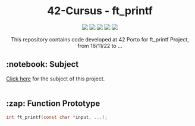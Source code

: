 <h1 align="center">
	42-Cursus - ft_printf
</h1>

<p align="center">
	<img src="https://img.shields.io/badge/score-not%20submitted-red" />
	<img src="https://img.shields.io/github/languages/code-size/lbordonal/01-ft_printf" />
	<img src="https://img.shields.io/github/languages/count/lbordonal/01-ft_printf" />
	<img src="https://img.shields.io/github/languages/top/lbordonal/01-ft_printf" />
	<img src="https://img.shields.io/github/last-commit/lbordonal/01-ft_printf" />
</p>

<p align="center">
This repository contains code developed at 42 Porto for ft_printf Project, from 16/11/22 to ...

<h2 align="left">
	 :notebook: Subject
</h2>
<a href="https://github.com/lbordonal/01-ft_printf/blob/main/Subject/en.subject.pdf">Click here</a> for the subject of this project.
<br /><br />

<h2 align="left">
	:zap: Function Prototype
</h2>

```c
int	ft_printf(const char *input, ...);

```
<br />


